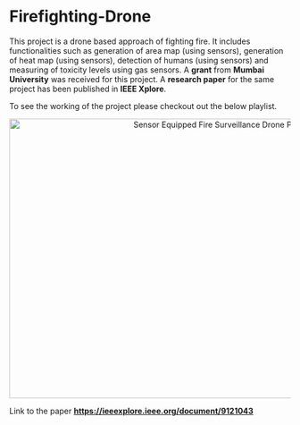 # Firefighting-Drone
This project is a drone based approach of fighting fire. It includes functionalities such as generation of area map (using sensors), generation of heat map (using sensors), detection of humans (using sensors) and measuring of toxicity levels using gas sensors. A **grant** from **Mumbai University** was received for this project.
A **research paper** for the same project has been published in **IEEE Xplore**.

To see the working of the project please checkout out the below playlist.

<div align="center">
<a href="https://www.youtube.com/watch?v=mFWsRljxLco&list=PLjLD8KAJwgAF38-bSmTqXUzpLJqok84Yn" target="_blank"><img src="https://img.youtube.com/vi/0ClAyA8l5Ig/hqdefault.jpg" alt="Sensor Equipped Fire Surveillance Drone Playlist" width="750" height="500"></a>
</div>

Link to the paper **https://ieeexplore.ieee.org/document/9121043**
